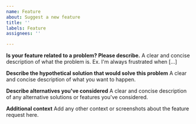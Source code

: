 ```yaml
---
name: Feature
about: Suggest a new feature
title: ''
labels: Feature
assignees: ''

---
```


**Is your feature related to a problem? Please describe.**
A clear and concise description of what the problem is. Ex. I'm always frustrated when [...]

**Describe the hypothetical solution that would solve this problem**
A clear and concise description of what you want to happen.

**Describe alternatives you've considered**
A clear and concise description of any alternative solutions or features you've considered.

**Additional context**
Add any other context or screenshots about the feature request here.
